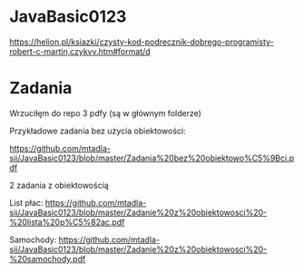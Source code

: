 # JavaBasic0123
https://helion.pl/ksiazki/czysty-kod-podrecznik-dobrego-programisty-robert-c-martin,czykvv.htm#format/d

# Zadania 

Wrzuciłęm do repo 3 pdfy (są w głównym folderze)

Przykładowe zadania bez użycia obiektowości: 

https://github.com/mtadla-sii/JavaBasic0123/blob/master/Zadania%20bez%20obiektowo%C5%9Bci.pdf

2 zadania z obiektowością

List płac:
https://github.com/mtadla-sii/JavaBasic0123/blob/master/Zadanie%20z%20obiektowosci%20-%20lista%20p%C5%82ac.pdf


Samochody:
https://github.com/mtadla-sii/JavaBasic0123/blob/master/Zadanie%20z%20obiektowosci%20-%20samochody.pdf
